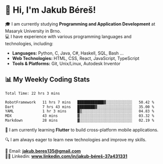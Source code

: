 # 👋 Hi, I'm Jakub Béreš!

🎓 I am currently studying **Programming and Application Development** at Masaryk University in Brno.  
💻 I have experience with various programming languages and technologies, including:  
   - **Languages:** Python, C, Java, C#, Haskell, SQL, Bash ...  
   - **Web Technologies:** HTML, CSS, React, JavaScript, TypeScript  
   - **Tools & Platforms:** Git, Unix/Linux, Autodesk Inventor

## 📊 My Weekly Coding Stats
<!--START_SECTION:waka-->

```txt
Total Time: 22 hrs 3 mins

RobotFramework   11 hrs 7 mins   ████████████▓░░░░░░░░░░░░   50.42 %
Dart             7 hrs 43 mins   ████████▓░░░░░░░░░░░░░░░░   35.00 %
YAML             1 hr 3 mins     █▒░░░░░░░░░░░░░░░░░░░░░░░   04.83 %
MDX              43 mins         ▓░░░░░░░░░░░░░░░░░░░░░░░░   03.32 %
Markdown         28 mins         ▓░░░░░░░░░░░░░░░░░░░░░░░░   02.19 %
```

<!--END_SECTION:waka-->

🚀 I am currently learning **Flutter** to build cross-platform mobile applications.  

🔍 I am always eager to learn new technologies and improve my skills.  

📩 Email:        **jakub.beres135@gmail.com**  
🧑‍💻 Linkedin:     **www.linkedin.com/in/jakub-béreš-37a431331**


